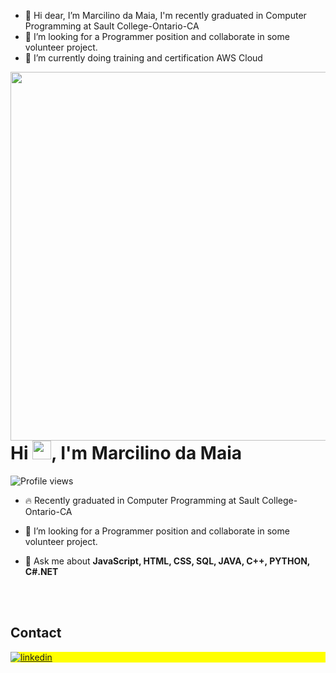 


- 👋 Hi dear, I’m Marcilino da Maia, I'm recently graduated in Computer Programming at Sault College-Ontario-CA
- 👀 I’m looking for a Programmer position and collaborate in some volunteer project.
- 🌱 I’m currently doing training and certification AWS Cloud

<img align="right" height="590em" src="[https://raw.githubusercontent.com/gist/marclnomaia/a80136ff022365b562924bbfb57dec02/raw/a7c5f89236519ced8f77fcff8b0e665275d4d61d/gitCard.svg]"/>
<h1 align="left">Hi <img src="https://raw.githubusercontent.com/kaueMarques/kaueMarques/master/hi.gif" height="30px">, I'm Marcilino da Maia</h1>
<p align="left"> <img src="https://komarev.com/ghpvc/?username=marclnomaia&color=yellow" alt="Profile views" /> </p>

- 🔥 Recently graduated in Computer Programming at Sault College-Ontario-CA

- 👀 I’m looking for a Programmer position and collaborate in some volunteer project.

- 💬 Ask me about **JavaScript, HTML, CSS, SQL, JAVA, C++, PYTHON, C#.NET**

<!--

<br><br>

## 🛠 &nbsp;Tech Stack

![JavaScript](https://img.shields.io/badge/-JavaScript-05122A?style=flat&logo=javascript)&nbsp;
![Node.js](https://img.shields.io/badge/-Node.js-05122A?style=flat&logo=node.js)&nbsp;
![HTML](https://img.shields.io/badge/-HTML-05122A?style=flat&logo=HTML5)&nbsp;
![CSS](https://img.shields.io/badge/-CSS-05122A?style=flat&logo=CSS3&logoColor=1572B6)&nbsp;
![React](https://img.shields.io/badge/-React-05122A?style=flat&logo=react)&nbsp;
![Git](https://img.shields.io/badge/-Git-05122A?style=flat&logo=git)&nbsp;
![GitHub](https://img.shields.io/badge/-GitHub-05122A?style=flat&logo=github)&nbsp;
![Markdown](https://img.shields.io/badge/-Markdown-05122A?style=flat&logo=markdown)&nbsp;
![Visual Studio Code](https://img.shields.io/badge/-Visual%20Studio%20Code-05122A?style=flat&logo=visual-studio-code&logoColor=007ACC)&nbsp;
![PostgreSQL](https://img.shields.io/badge/-PostgreSQL-05122A?style=flat&logo=postgresql)&nbsp;
![SQLite](https://img.shields.io/badge/-SQLite-05122A?style=flat&logo=sqlite)&nbsp;

<br><br>

## ⚙️ &nbsp;GitHub Analytics

<p align="left">
<img width="530em" src="https://github-readme-stats.vercel.app/api?username=marclnomaia&show_icons=true&theme=vision-friendly-dark" alt="marclnomaia's stats"/>
<img width="530em" src="https://github-readme-stats.vercel.app/api/top-langs/?username=marclnomaia&layout=compact&theme=vision-friendly-dark" alt="marclnomaia's most languages"/>
</p>
-->

<br><br>

## Contact

<p align="left" style="background:yellow">

<a href="https://www.linkedin.com/in/marcilino-m-108007171/" target="_blank">
  <img align="center" src="https://img.shields.io/badge/-marcilino-05122A?stylee=flat&logo=linkedin" alt="linkedin"/>
</a>

</p>

<!--



<!---
marclnomaia/marclnomaia is a ✨ special ✨ repository because its `README.md` (this file) appears on your GitHub profile.
You can click the Preview link to take a look at your changes.
--->
